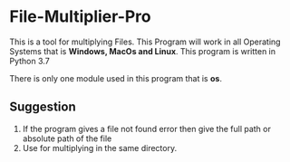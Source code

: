 # File-Multiplier-Pro
This is a tool for multiplying Files. This Program will work in  all Operating Systems that is **Windows, MacOs and Linux**. This program is written in Python 3.7

There is only one module used in this program that is **os**.

## Suggestion
1. If the program gives a file not found error then give the full path or absolute path of the file
2. Use for multiplying in the same directory.
